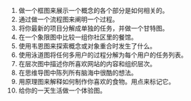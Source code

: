 1. 做一个框图来展示一个概念的各个部分是如何相关的。
2. 通过做一个流程图来阐明一个过程。
3. 将你最新的项目分解成单独的任务，并做一个甘特图。
4. 在一个象限图中比较一组你社区里的餐馆。
5. 使用韦恩图来探索概念或对象重合时发生了什么。
6. 使用泳道图将任何多用户的过程分解为每个用户的任务列表。
7. 在层次图中描述你所喜欢网站的内容和组织层次。
8. 在思维导图中陈列所有脑海中很酷的想法。
9. 用原理图来解释如何制作你喜欢的食物。用点来标记它。
10. 给你的一天生活做一个体验图。
